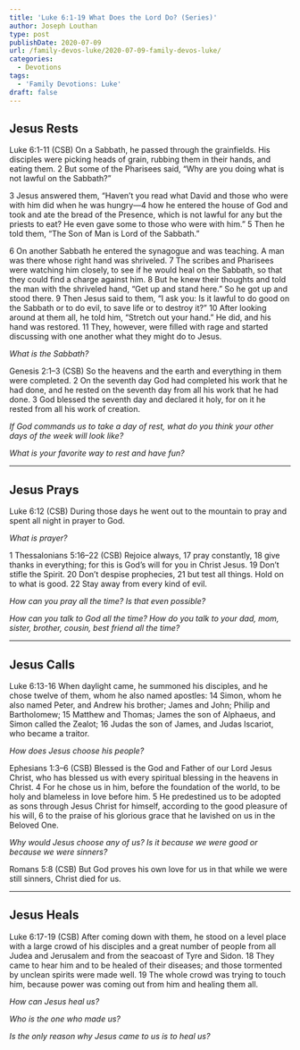 ```yaml
---
title: 'Luke 6:1-19 What Does the Lord Do? (Series)'
author: Joseph Louthan
type: post
publishDate: 2020-07-09
url: /family-devos-luke/2020-07-09-family-devos-luke/
categories:
  - Devotions
tags:
  - 'Family Devotions: Luke'
draft: false
---
```


## Jesus Rests

Luke 6:1-11 (CSB) On a Sabbath, he passed through the grainfields. His disciples were picking heads of grain, rubbing them in their hands, and eating them. 2 But some of the Pharisees said, “Why are you doing what is not lawful on the Sabbath?”

3 Jesus answered them, “Haven’t you read what David and those who were with him did when he was hungry—4 how he entered the house of God and took and ate the bread of the Presence, which is not lawful for any but the priests to eat? He even gave some to those who were with him.” 5 Then he told them, “The Son of Man is Lord of the Sabbath.”

6 On another Sabbath he entered the synagogue and was teaching. A man was there whose right hand was shriveled. 7 The scribes and Pharisees were watching him closely, to see if he would heal on the Sabbath, so that they could find a charge against him. 8 But he knew their thoughts and told the man with the shriveled hand, “Get up and stand here.” So he got up and stood there. 9 Then Jesus said to them, “I ask you: Is it lawful to do good on the Sabbath or to do evil, to save life or to destroy it?” 10 After looking around at them all, he told him, “Stretch out your hand.” He did, and his hand was restored. 11 They, however, were filled with rage and started discussing with one another what they might do to Jesus.

*What is the Sabbath?*

Genesis 2:1–3 (CSB) So the heavens and the earth and everything in them were completed. 2 On the seventh day God had completed his work that he had done, and he rested on the seventh day from all his work that he had done. 3 God blessed the seventh day and declared it holy, for on it he rested from all his work of creation.

*If God commands us to take a day of rest, what do you think your other days of the week will look like?*

*What is your favorite way to rest and have fun?*

------

## Jesus Prays

Luke 6:12 (CSB) During those days he went out to the mountain to pray and spent all night in prayer to God.

*What is prayer?*

1 Thessalonians 5:16–22 (CSB) Rejoice always, 17 pray constantly, 18 give thanks in everything; for this is God’s will for you in Christ Jesus. 19 Don’t stifle the Spirit. 20 Don’t despise prophecies, 21 but test all things. Hold on to what is good. 22 Stay away from every kind of evil.

*How can you pray all the time? Is that even possible?*

*How can you talk to God all the time? How do you talk to your dad, mom, sister, brother, cousin, best friend all the time?*

------

## Jesus Calls

Luke 6:13-16 When daylight came, he summoned his disciples, and he chose twelve of them, whom he also named apostles: 14 Simon, whom he also named Peter, and Andrew his brother; James and John; Philip and Bartholomew; 15 Matthew and Thomas; James the son of Alphaeus, and Simon called the Zealot; 16 Judas the son of James, and Judas Iscariot, who became a traitor.

*How does Jesus choose his people?*

Ephesians 1:3–6 (CSB) Blessed is the God and Father of our Lord Jesus Christ, who has blessed us with every spiritual blessing in the heavens in Christ. 4 For he chose us in him, before the foundation of the world, to be holy and blameless in love before him. 5 He predestined us to be adopted as sons through Jesus Christ for himself, according to the good pleasure of his will, 6 to the praise of his glorious grace that he lavished on us in the Beloved One.

*Why would Jesus choose any of us? Is it because we were good or because we were sinners?*

Romans 5:8 (CSB) But God proves his own love for us in that while we were still sinners, Christ died for us.

------

## Jesus Heals

Luke 6:17-19 (CSB) After coming down with them, he stood on a level place with a large crowd of his disciples and a great number of people from all Judea and Jerusalem and from the seacoast of Tyre and Sidon. 18 They came to hear him and to be healed of their diseases; and those tormented by unclean spirits were made well. 19 The whole crowd was trying to touch him, because power was coming out from him and healing them all.

*How can Jesus heal us?*

*Who is the one who made us?*

*Is the only reason why Jesus came to us is to heal us?*
